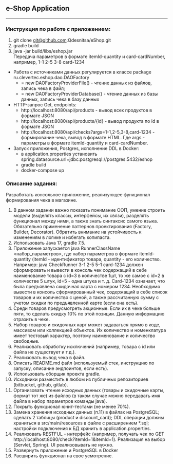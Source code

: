 ## e-Shop Application
***
### Инструкция по работе с приложением:

1. git clone git@github.com:Qdesnitsa/eShop.git
2. gradle build
3. java -jar build/libs/eshop.jar <br>
Передача параметров в формате itemId-quantity и card-cardNumber, например, 1-1 2-5 3-8 card-1234  

 - Работа с источниками данных регулируется в классе package ru.clevertec.eshop.dao.DAOFactory
    - = new DAOFactoryProviderFile() - чтение данных из файлов, запись чека в файл; 
    - = new DAOFactoryProviderDatabase() - чтение данных из базы данных, запись чека в базу данных
 - HTTP-запрос Get, endpoints:
    - http://localhost:8080/api/products - вывод всех продуктов в формате JSON
    - http://localhost:8080/api/products/{id} - вывод продукта по id в формате JSON
    - http://localhost:8080/api/checks?args=1-1,2-5,3-8,card-1234 - формирование чека, вывод в формате HTML. Где args - параметры в формате itemId-quantity и card-cardNumber. 
 - Запуск приложения, Postgres, исполнение DDL в Docker:
    - в application.properties установить spring.datasource.url=jdbc:postgresql://postgres:5432/eshop
    - gradle build
    - docker-compose up
 
### Описание задания:
Разработать консольное приложение, реализующее функционал формирования
чека в магазине.
1. В данном задании важно показать понимание ООП, умение строить модели
   (выделять классы, интерфейсы, их связи), разделять функционал между ними, а
   также знать синтаксис самого языка. Обязательно применение паттернов
   проектирования (Factory, Builder, Decorator). Обратить внимание на устойчивость
   к изменениям в логике и избегать копипаста.
2. Использовать Java 17, gradle 7.5.
3. Приложение запускается java RunnerClassName <набор_параметров>, где набор
   параметров в формате itemId-quantity (itemId - идентификатор товара, quantity -
   его количество.
   Например: java CheckRunner 3-1 2-5 5-1 card-1234 должен сформировать и
   вывести в консоль чек содержащий в себе наименование товара с id=3 в
   количестве 1шт, то же самое с id=2 в количестве 5 штук, id=5 - одна штука и т. д.
   Card-1234 означает, что была предъявлена скидочная карта с номером 1234.
   Необходимо вывести в консоль сформированный чек,
   содержащий в себе список товаров и их количество с ценой, а также
   рассчитанную сумму с учетом скидки по предъявленной карте (если она есть).
4. Среди товаров предусмотреть акционные. Если их в чеке больше пяти, то
   сделать скидку 10% по этой позиции. Данную информацию отразить в чеке.
5. Набор товаров и скидочных карт может задаваться прямо в коде, массивом или
   коллекцией объектов. Их количество и номенклатура имеет тестовый характер,
   поэтому наименование и количество свободные.
6. Реализовать обработку исключений (например, товара с id или файла не
   существует и т.д.).
7. Реализовать вывод чека в файл.
8. Описать README.md файл (используемый стек, инструкцию по запуску,
   описание эндпоинтов, если есть).
9. Использовать сборщик проекта gradle.
10. Исходники разместить в любом из публичных репозиториев (bitbucket, github,
    gitlab).
11. Организовать чтение исходных данных (товары и скидочные карты, формат тот
    же) из файлов (в таком случае можно передавать имя файла в набор
    параметров команды java).
12. Покрыть функционал юнит-тестами (не менее 70%).
13. Замена хранения исходных данных (п.11) в файлах на PostgreSQL; сделать 2
      таблицы (product и discount_card); DDL операции должны храниться в
      src/main/resources в файле с расширением *.sql; настройки подключения к БД
      хранить в application.properties.
14. Реализовать RESTFUL - интерфейс (например, получать чек по GET
    http://localhost:8080/check?itemId=1&itemId=1). Реализация на выбор (Servlet,
    Spring). UI реализовывать не нужно.
15. Развернуть приложение и PostgreSQL в Docker
16. Расширить функционал на свое усмотрение.